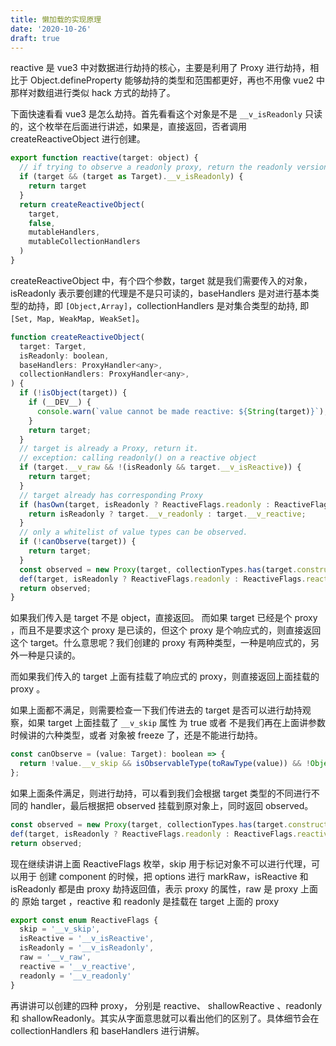 ```yaml
---
title: 懒加载的实现原理
date: '2020-10-26'
draft: true
---
```


reactive 是 vue3 中对数据进行劫持的核心，主要是利用了 Proxy 进行劫持，相比于 Object.defineProperty 能够劫持的类型和范围都更好，再也不用像 vue2 中那样对数组进行类似 hack 方式的劫持了。

下面快速看看 vue3 是怎么劫持。首先看看这个对象是不是 `__v_isReadonly` 只读的，这个枚举在后面进行讲述，如果是，直接返回，否者调用 createReactiveObject 进行创建。

```js
export function reactive(target: object) {
  // if trying to observe a readonly proxy, return the readonly version.
  if (target && (target as Target).__v_isReadonly) {
    return target
  }
  return createReactiveObject(
    target,
    false,
    mutableHandlers,
    mutableCollectionHandlers
  )
}
```

createReactiveObject 中，有个四个参数，target 就是我们需要传入的对象，isReadonly 表示要创建的代理是不是只可读的，baseHandlers 是对进行基本类型的劫持，即 `[Object,Array]`，collectionHandlers 是对集合类型的劫持, 即 `[Set, Map, WeakMap, WeakSet]`。

```js
function createReactiveObject(
  target: Target,
  isReadonly: boolean,
  baseHandlers: ProxyHandler<any>,
  collectionHandlers: ProxyHandler<any>,
) {
  if (!isObject(target)) {
    if (__DEV__) {
      console.warn(`value cannot be made reactive: ${String(target)}`);
    }
    return target;
  }
  // target is already a Proxy, return it.
  // exception: calling readonly() on a reactive object
  if (target.__v_raw && !(isReadonly && target.__v_isReactive)) {
    return target;
  }
  // target already has corresponding Proxy
  if (hasOwn(target, isReadonly ? ReactiveFlags.readonly : ReactiveFlags.reactive)) {
    return isReadonly ? target.__v_readonly : target.__v_reactive;
  }
  // only a whitelist of value types can be observed.
  if (!canObserve(target)) {
    return target;
  }
  const observed = new Proxy(target, collectionTypes.has(target.constructor) ? collectionHandlers : baseHandlers);
  def(target, isReadonly ? ReactiveFlags.readonly : ReactiveFlags.reactive, observed);
  return observed;
}
```

如果我们传入是 target 不是 object，直接返回。 而如果 target 已经是个 proxy ，而且不是要求这个 proxy 是已读的，但这个 proxy 是个响应式的，则直接返回这个 target。什么意思呢？我们创建的 proxy 有两种类型，一种是响应式的，另外一种是只读的。

而如果我们传入的 target 上面有挂载了响应式的 proxy，则直接返回上面挂载的 proxy 。

如果上面都不满足，则需要检查一下我们传进去的 target 是否可以进行劫持观察，如果 target 上面挂载了 `__v_skip` 属性 为 true 或者 不是我们再在上面讲参数时候讲的六种类型，或者 对象被 freeze 了，还是不能进行劫持。

```js
const canObserve = (value: Target): boolean => {
  return !value.__v_skip && isObservableType(toRawType(value)) && !Object.isFrozen(value);
};
```

如果上面条件满足，则进行劫持，可以看到我们会根据 target 类型的不同进行不同的 handler，最后根据把 observed 挂载到原对象上，同时返回 observed。

```js
const observed = new Proxy(target, collectionTypes.has(target.constructor) ? collectionHandlers : baseHandlers);
def(target, isReadonly ? ReactiveFlags.readonly : ReactiveFlags.reactive, observed);
return observed;
```

现在继续讲讲上面 ReactiveFlags 枚举，skip 用于标记对象不可以进行代理，可以用于 创建 component 的时候，把 options 进行 markRaw，isReactive 和 isReadonly 都是由 proxy 劫持返回值，表示 proxy 的属性，raw 是 proxy 上面的 原始 target ，reactive 和 readonly 是挂载在 target 上面的 proxy

```js
export const enum ReactiveFlags {
  skip = '__v_skip',
  isReactive = '__v_isReactive',
  isReadonly = '__v_isReadonly',
  raw = '__v_raw',
  reactive = '__v_reactive',
  readonly = '__v_readonly'
}
```

再讲讲可以创建的四种 proxy， 分别是 reactive、 shallowReactive 、readonly 和 shallowReadonly。其实从字面意思就可以看出他们的区别了。具体细节会在 collectionHandlers 和 baseHandlers 进行讲解。
